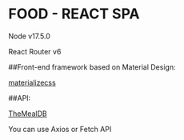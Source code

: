 # FOOD - REACT SPA

Node v17.5.0

React Router v6

##Front-end framework based on Material Design:

[materializecss](https://materializecss.com/)

##API:  

[TheMealDB](https://themealdb.com/api.php)

You can use Axios or Fetch API
